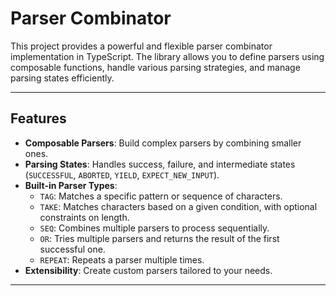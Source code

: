 # Parser Combinator 

This project provides a powerful and flexible parser combinator implementation in TypeScript. The library allows you to define parsers using composable functions, handle various parsing strategies, and manage parsing states efficiently.

---

## Features

- **Composable Parsers**: Build complex parsers by combining smaller ones.
- **Parsing States**: Handles success, failure, and intermediate states (`SUCCESSFUL`, `ABORTED`, `YIELD`, `EXPECT_NEW_INPUT`).
- **Built-in Parser Types**:
  - `TAG`: Matches a specific pattern or sequence of characters.
  - `TAKE`: Matches characters based on a given condition, with optional constraints on length.
  - `SEQ`: Combines multiple parsers to process sequentially.
  - `OR`: Tries multiple parsers and returns the result of the first successful one.
  - `REPEAT`: Repeats a parser multiple times.
- **Extensibility**: Create custom parsers tailored to your needs.

---
